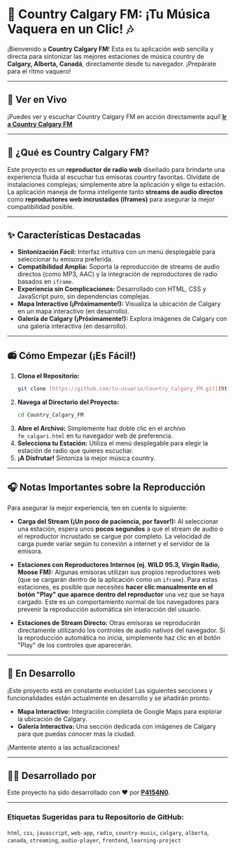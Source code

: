 # 🤠 Country Calgary FM: ¡Tu Música Vaquera en un Clic! 🎶

¡Bienvenido a **Country Calgary FM**! Esta es tu aplicación web sencilla y directa para sintonizar las mejores estaciones de música country de **Calgary, Alberta, Canadá**, directamente desde tu navegador. ¡Prepárate para el ritmo vaquero!

---

## 🚀 Ver en Vivo

¡Puedes ver y escuchar Country Calgary FM en acción directamente aquí!
**[Ir a Country Calgary FM](https://p4154n0.github.io/Country_Calgary_FM/)**

---

## 🎯 ¿Qué es Country Calgary FM?

Este proyecto es un **reproductor de radio web** diseñado para brindarte una experiencia fluida al escuchar tus emisoras country favoritas. Olvídate de instalaciones complejas; simplemente abre la aplicación y elige tu estación. La aplicación maneja de forma inteligente tanto **streams de audio directos** como **reproductores web incrustados (iframes)** para asegurar la mejor compatibilidad posible.

---

## ✨ Características Destacadas

* **Sintonización Fácil:** Interfaz intuitiva con un menú desplegable para seleccionar tu emisora preferida.
* **Compatibilidad Amplia:** Soporta la reproducción de streams de audio directos (como MP3, AAC) y la integración de reproductores de radio basados en `iframe`.
* **Experiencia sin Complicaciones:** Desarrollado con HTML, CSS y JavaScript puro, sin dependencias complejas.
* **Mapa Interactivo (¡Próximamente!):** Visualiza la ubicación de Calgary en un mapa interactivo (en desarrollo).
* **Galería de Calgary (¡Próximamente!):** Explora imágenes de Calgary con una galería interactiva (en desarrollo).

---
## 📻 Cómo Empezar (¡Es Fácil!)

1.  **Clona el Repositorio:**
    ```bash
    git clone [https://github.com/tu-usuario/Country_Calgary_FM.git](https://github.com/tu-usuario/Country_Calgary_FM.git)
    ```
2.  **Navega al Directorio del Proyecto:**
    ```bash
    cd Country_Calgary_FM
    ```
3.  **Abre el Archivo:** Simplemente haz doble clic en el archivo `fm_calgari.html` en tu navegador web de preferencia.
4.  **Selecciona tu Estación:** Utiliza el menú desplegable para elegir la estación de radio que quieres escuchar.
5.  **¡A Disfrutar!** Sintoniza la mejor música country.

---

## 🎧 Notas Importantes sobre la Reproducción

Para asegurar la mejor experiencia, ten en cuenta lo siguiente:

* **Carga del Stream (¡Un poco de paciencia, por favor!):** Al seleccionar una estación, espera unos **pocos segundos** a que el stream de audio o el reproductor incrustado se cargue por completo. La velocidad de carga puede variar según tu conexión a internet y el servidor de la emisora.

* **Estaciones con Reproductores Internos (ej. WILD 95.3, Virgin Radio, Moose FM):** Algunas emisoras utilizan sus propios reproductores web (que se cargarán dentro de la aplicación como un `iframe`). Para estas estaciones, es posible que necesites **hacer clic manualmente en el botón "Play" que aparece dentro del reproductor** una vez que se haya cargado. Este es un comportamiento normal de los navegadores para prevenir la reproducción automática sin interacción del usuario.

* **Estaciones de Stream Directo:** Otras emisoras se reproducirán directamente utilizando los controles de audio nativos del navegador. Si la reproducción automática no inicia, simplemente haz clic en el botón "Play" de los controles que aparecerán.

---

## 🚧 En Desarrollo

¡Este proyecto está en constante evolución! Las siguientes secciones y funcionalidades están actualmente en desarrollo y se añadirán pronto:

* **Mapa Interactivo:** Integración completa de Google Maps para explorar la ubicación de Calgary.
* **Galería Interactiva:** Una sección dedicada con imágenes de Calgary para que puedas conocer más la ciudad.

¡Mantente atento a las actualizaciones!

---

## 👨‍💻 Desarrollado por

Este proyecto ha sido desarrollado con ❤️ por **[P4154N0](https://www.linkedin.com/in/hector-pablo-graff/)**.

---

### **Etiquetas Sugeridas para tu Repositorio de GitHub:**

`html`, `css`, `javascript`, `web-app`, `radio`, `country-music`, `calgary`, `alberta`, `canada`, `streaming`, `audio-player`, `frontend`, `learning-project`

